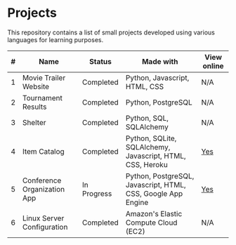 # Projects
This repository contains a list of small projects developed using
various languages for learning purposes.

| # | Name | Status | Made with | View online |
| --- | --- | --- | --- | --- |
| 1 | Movie Trailer Website | Completed | Python, Javascript, HTML, CSS | N/A |
| 2 | Tournament Results | Completed | Python, PostgreSQL | N/A |
| 3 | Shelter | Completed | Python, SQL, SQLAlchemy | N/A |
| 4 | Item Catalog | Completed | Python, SQLite, SQLAlchemy, Javascript, HTML, CSS, Heroku | [Yes](https://floating-reaches-7281.herokuapp.com/) |
| 5 | Conference Organization App | In Progress | Python, PostgreSQL, Javascript, HTML, CSS, Google App Engine | [Yes](https://conforgapp.appspot.com/) |
| 6 | Linux Server Configuration | Completed | Amazon's Elastic Compute Cloud (EC2) | N/A |
